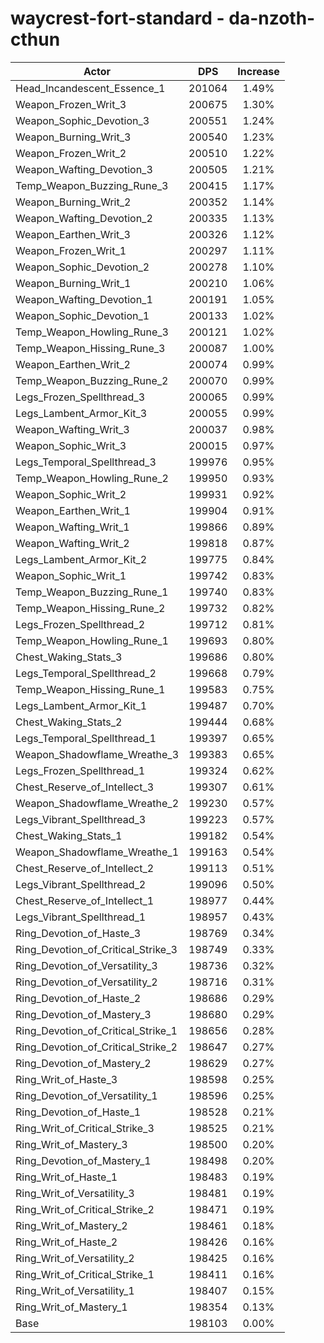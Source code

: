 # waycrest-fort-standard - da-nzoth-cthun
| Actor | DPS | Increase |
|---|:---:|:---:|
|Head_Incandescent_Essence_1|201064|1.49%|
|Weapon_Frozen_Writ_3|200675|1.30%|
|Weapon_Sophic_Devotion_3|200551|1.24%|
|Weapon_Burning_Writ_3|200540|1.23%|
|Weapon_Frozen_Writ_2|200510|1.22%|
|Weapon_Wafting_Devotion_3|200505|1.21%|
|Temp_Weapon_Buzzing_Rune_3|200415|1.17%|
|Weapon_Burning_Writ_2|200352|1.14%|
|Weapon_Wafting_Devotion_2|200335|1.13%|
|Weapon_Earthen_Writ_3|200326|1.12%|
|Weapon_Frozen_Writ_1|200297|1.11%|
|Weapon_Sophic_Devotion_2|200278|1.10%|
|Weapon_Burning_Writ_1|200210|1.06%|
|Weapon_Wafting_Devotion_1|200191|1.05%|
|Weapon_Sophic_Devotion_1|200133|1.02%|
|Temp_Weapon_Howling_Rune_3|200121|1.02%|
|Temp_Weapon_Hissing_Rune_3|200087|1.00%|
|Weapon_Earthen_Writ_2|200074|0.99%|
|Temp_Weapon_Buzzing_Rune_2|200070|0.99%|
|Legs_Frozen_Spellthread_3|200065|0.99%|
|Legs_Lambent_Armor_Kit_3|200055|0.99%|
|Weapon_Wafting_Writ_3|200037|0.98%|
|Weapon_Sophic_Writ_3|200015|0.97%|
|Legs_Temporal_Spellthread_3|199976|0.95%|
|Temp_Weapon_Howling_Rune_2|199950|0.93%|
|Weapon_Sophic_Writ_2|199931|0.92%|
|Weapon_Earthen_Writ_1|199904|0.91%|
|Weapon_Wafting_Writ_1|199866|0.89%|
|Weapon_Wafting_Writ_2|199818|0.87%|
|Legs_Lambent_Armor_Kit_2|199775|0.84%|
|Weapon_Sophic_Writ_1|199742|0.83%|
|Temp_Weapon_Buzzing_Rune_1|199740|0.83%|
|Temp_Weapon_Hissing_Rune_2|199732|0.82%|
|Legs_Frozen_Spellthread_2|199712|0.81%|
|Temp_Weapon_Howling_Rune_1|199693|0.80%|
|Chest_Waking_Stats_3|199686|0.80%|
|Legs_Temporal_Spellthread_2|199668|0.79%|
|Temp_Weapon_Hissing_Rune_1|199583|0.75%|
|Legs_Lambent_Armor_Kit_1|199487|0.70%|
|Chest_Waking_Stats_2|199444|0.68%|
|Legs_Temporal_Spellthread_1|199397|0.65%|
|Weapon_Shadowflame_Wreathe_3|199383|0.65%|
|Legs_Frozen_Spellthread_1|199324|0.62%|
|Chest_Reserve_of_Intellect_3|199307|0.61%|
|Weapon_Shadowflame_Wreathe_2|199230|0.57%|
|Legs_Vibrant_Spellthread_3|199223|0.57%|
|Chest_Waking_Stats_1|199182|0.54%|
|Weapon_Shadowflame_Wreathe_1|199163|0.54%|
|Chest_Reserve_of_Intellect_2|199113|0.51%|
|Legs_Vibrant_Spellthread_2|199096|0.50%|
|Chest_Reserve_of_Intellect_1|198977|0.44%|
|Legs_Vibrant_Spellthread_1|198957|0.43%|
|Ring_Devotion_of_Haste_3|198769|0.34%|
|Ring_Devotion_of_Critical_Strike_3|198749|0.33%|
|Ring_Devotion_of_Versatility_3|198736|0.32%|
|Ring_Devotion_of_Versatility_2|198716|0.31%|
|Ring_Devotion_of_Haste_2|198686|0.29%|
|Ring_Devotion_of_Mastery_3|198680|0.29%|
|Ring_Devotion_of_Critical_Strike_1|198656|0.28%|
|Ring_Devotion_of_Critical_Strike_2|198647|0.27%|
|Ring_Devotion_of_Mastery_2|198629|0.27%|
|Ring_Writ_of_Haste_3|198598|0.25%|
|Ring_Devotion_of_Versatility_1|198596|0.25%|
|Ring_Devotion_of_Haste_1|198528|0.21%|
|Ring_Writ_of_Critical_Strike_3|198525|0.21%|
|Ring_Writ_of_Mastery_3|198500|0.20%|
|Ring_Devotion_of_Mastery_1|198498|0.20%|
|Ring_Writ_of_Haste_1|198483|0.19%|
|Ring_Writ_of_Versatility_3|198481|0.19%|
|Ring_Writ_of_Critical_Strike_2|198471|0.19%|
|Ring_Writ_of_Mastery_2|198461|0.18%|
|Ring_Writ_of_Haste_2|198426|0.16%|
|Ring_Writ_of_Versatility_2|198425|0.16%|
|Ring_Writ_of_Critical_Strike_1|198411|0.16%|
|Ring_Writ_of_Versatility_1|198407|0.15%|
|Ring_Writ_of_Mastery_1|198354|0.13%|
|Base|198103|0.00%|
